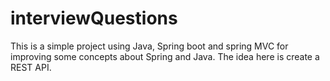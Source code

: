 # interviewQuestions
This is a simple project using Java, Spring boot and spring MVC for improving some concepts about Spring and Java.
The idea here is create a REST API.
